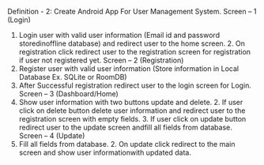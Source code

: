 Definition - 2: Create Android App For User Management
System. Screen – 1 (Login)
1. Login user with valid user information (Email id and password storedinoffline database) and redirect user to the home screen. 2. On registration click redirect user to the registration screen for
registration if user not registered yet. Screen – 2 (Registration)
1. Register user with valid user information (Store information in Local
Database Ex. SQLite or RoomDB)
2. After Successful registration redirect user to the login screen for Login. Screen – 3 (Dashboard/Home)
1. Show user information with two buttons update and delete. 2. If user click on delete button delete user information and redirect user
to the registration screen with empty fields. 3. If user click on update button redirect user to the update screen andfill
all fields from database. Screen – 4 (Update)
1. Fill all fields from database. 2. On update click redirect to the main screen and show user informationwith updated data.
